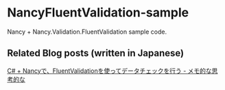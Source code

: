 # NancyFluentValidation-sample
Nancy + Nancy.Validation.FluentValidation sample code.

## Related Blog posts (written in Japanese)
[C# + Nancyで、FluentValidationを使ってデータチェックを行う - メモ的な思考的な](http://thinkami.hatenablog.com/entry/2015/04/07/075300)
